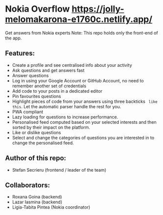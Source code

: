 # Nokia Overflow https://jolly-melomakarona-e1760c.netlify.app/

Get answers from Nokia experts
Note: This repo holds only the front-end of the app.

## Features:

- Create a profile and see centralised info about your activity
- Ask questions and get answers fast
- Answer questions
- Log in using your Google Account or GitHub Account, no need to remember another set of credentials
- Add code to your posts in a dedicated editor
- Pin favourites questions
- Highlight pieces of code from your answers using three backticks ``` like this```. Let the automatic parser handle the
  rest for you.
- PWA compliant
- Lazy loading for questions to increase performance.
- Personalised feed computed based on your selected interests and then sorted by their impact on the platform.
- Like or dislike questions
- Select and change the categories of questions you are interested in to change the personalised feed.

## Author of this repo:

- Stefan Secrieru (frontend / leader of the team)

## Collaborators:

- Roxana Goina (backend)
- Lazar Iasmina (backend)
- Ligia-Tabita Pintea (Nokia coordinator)